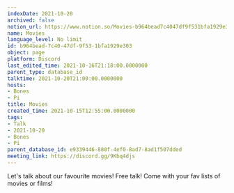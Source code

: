 ```yaml
---
indexDate: 2021-10-20
archived: false
notion_url: https://www.notion.so/Movies-b964bead7c4047df9f531bfa1929e303
name: Movies
language_level: No limit
id: b964bead-7c40-47df-9f53-1bfa1929e303
object: page
platform: Discord
last_edited_time: 2021-10-16T21:18:00.0000000
parent_type: database_id
talktime: 2021-10-20T21:00:00.0000000
hosts:
- Bones
- Pi
title: Movies
created_time: 2021-10-15T12:55:00.0000000
tags:
- Talk
- 2021-10-20
- Bones
- Pi
parent_database_id: e9339446-880f-4ef0-8ad7-8ad1f507dded
meeting_link: https://discord.gg/9Kbq4djs
---
```


Let's talk about our favourite movies!
Free talk! Come with your fav lists of movies or films!


